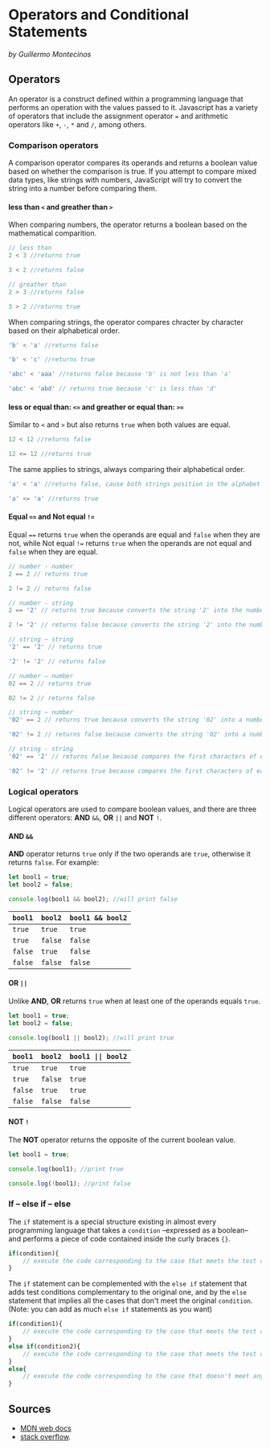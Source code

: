 # Operators and Conditional Statements
*by Guillermo Montecinos*

## Operators
An operator is a construct defined within a programming language that performs an operation with the values passed to it. Javascript has a variety of operators that include the assignment operator `=` and arithmetic operators like `+`, `-`, `*` and `/`, among others.
### Comparison operators
A comparison operator compares its operands and returns a boolean value based on whether the comparison is true. If you attempt to compare mixed data types, like strings with numbers, JavaScript will try to convert the string into a number before comparing them.

#### less than `<` and greather than `>`
When comparing numbers, the operator returns a boolean based on the mathematical comparition.

```js
// less than
2 < 3 //returns true 

3 < 2 //returns false 

// greather than
2 > 3 //returns false 

3 > 2 //returns true 
```

When comparing strings, the operator compares chracter by character based on their alphabetical order.
```js
'b' < 'a' //returns false

'b' < 'c' //returns true

'abc' < 'aaa' //returns false because 'b' is not less than 'a'

'abc' < 'abd' // returns true because 'c' is less than 'd'
```

#### less or equal than: `<=` and greather or equal than: `>=`
Similar to `<` and `>` but also returns `true` when both values are equal.
```js
12 < 12 //returns false

12 <= 12 //returns true
```

The same applies to strings, always comparing their alphabetical order.

```js
'a' < 'a' //returns false, cause both strings position in the alphabet are the same, thus not different

'a' <= 'a' //returns true
```

#### Equal `==` and Not equal `!=`
Equal `==` returns `true` when the operands are equal and `false` when they are not, while Not equal `!=` returns `true` when the operands are not equal and `false` when they are equal.

```js
// number - number
2 == 2 // returns true

2 != 2 // returns false

// number - string
2 == '2' // returns true because converts the string '2' into the number 2

2 != '2' // returns false because converts the string '2' into the number 2, then both numbers are equal

// string – string
'2' == '2' // returns true

'2' != '2' // returns false

// number – number
02 == 2 // returns true

02 != 2 // returns false

// string – number
'02' == 2 // returns true because converts the string '02' into a number: 2

'02' != 2 // returns false because converts the string '02' into a number: 2, which is equal to 2

// string - string
'02' == '2' // returns false because compares the first characters of each string, and '2' is not equal to '2'

'02' != '2' // returns true because compares the first characters of each string, and '2' is not equal to '2'
```

### Logical operators
Logical operators are used to compare boolean values, and there are three different operators: **AND** `&&`, **OR** `||` and **NOT** `!`.

#### **AND** `&&`
**AND** operator returns `true` only if the two operands are `true`, otherwise it returns `false`. For example:

```js
let bool1 = true;
let bool2 = false;

console.log(bool1 && bool2); //will print false
```

|`bool1`|`bool2`|`bool1 && bool2`|
|---|---|---|
|`true`|`true`|`true`|
|`true`|`false`|`false`|
|`false`|`true`|`false`|
|`false`|`false`|`false`|

#### **OR** `||`
Unlike **AND**, **OR** returns `true` when at least one of the operands equals `true`.

```js
let bool1 = true;
let bool2 = false;

console.log(bool1 || bool2); //will print true
```

|`bool1`|`bool2`|`bool1 \|\| bool2`|
|---|---|---|
|`true`|`true`|`true`|
|`true`|`false`|`true`|
|`false`|`true`|`true`|
|`false`|`false`|`false`|

#### **NOT** `!`
The **NOT** operator returns the opposite of the current boolean value.

```js
let bool1 = true;

console.log(bool1); //print true

console.log(!bool1); //print false
```

### If – else if – else
The `if` statement is a special structure existing in almost every programming language that takes a `condition` –expressed as a boolean– and performs a piece of code contained inside the curly braces `{}`. 

```js
if(condition){
    // execute the code corresponding to the case that meets the test condition
}
```

The `if` statement can be complemented with the `else if` statement that adds test conditions complementary to the original one, and by the `else` statement that implies all the cases that don't meet the original `condition`. (Note: you can add as much `else if` statements as you want)

```js
if(condition1){
    // execute the code corresponding to the case that meets the test condition1
}
else if(condition2){
    // execute the code corresponding to the case that meets the test condition2
}
else{
    // execute the code corresponding to the case that doesn't meet any of the conditions above
}
```

## Sources
* [MDN web docs](https://developer.mozilla.org/en-US/docs/Web/JavaScript/Guide/Expressions_and_Operators)
* [stack overflow](https://stackoverflow.com/questions/10863092/why-is-string-11-less-than-string-3).